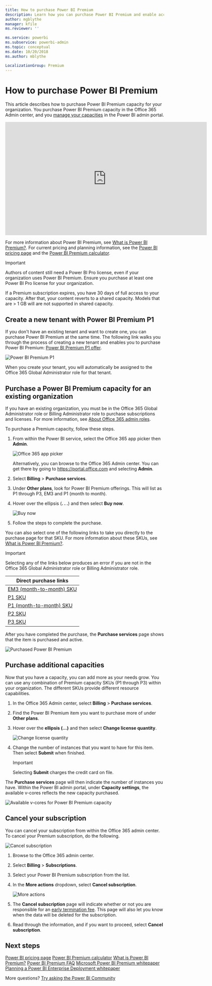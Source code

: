 ```yaml
---
title: How to purchase Power BI Premium
description: Learn how you can purchase Power BI Premium and enable access to content for your entire organization.
author: mgblythe
manager: kfile
ms.reviewer: ''

ms.service: powerbi
ms.subservice: powerbi-admin
ms.topic: conceptual
ms.date: 10/20/2018
ms.author: mblythe

LocalizationGroup: Premium
---
```


# How to purchase Power BI Premium

This article describes how to purchase Power BI Premium capacity for your organization. You purchase Power BI Premium capacity in the Office 365 Admin center, and you [manage your capacities](service-admin-premium-manage.md) in the Power BI admin portal.

<iframe width="640" height="360" src="https://www.youtube.com/embed/NkvYs5Qp4iA?rel=0&amp;showinfo=0" frameborder="0" allowfullscreen></iframe>

For more information about Power BI Premium, see [What is Power BI Premium?](service-premium.md). For current pricing and planning information, see the [Power BI pricing page](https://powerbi.microsoft.com/pricing/) and the [Power BI Premium calculator](https://powerbi.microsoft.com/calculator/).

> [!IMPORTANT]
> Authors of content still need a Power BI Pro license, even if your organization uses Power BI Premium. Ensure you purchase at least one Power BI Pro license for your organization.
>
>If a Premium subscription expires, you have 30 days of full access to your capacity. After that, your content reverts to a shared capacity. Models that are > 1 GB will are not supported in shared capacity.

## Create a new tenant with Power BI Premium P1

If you don't have an existing tenant and want to create one, you can purchase Power BI Premium at the same time. The following link walks you through the process of creating a new tenant and enables you to purchase Power BI Premium: [Power BI Premium P1 offer](https://signup.microsoft.com/Signup?OfferId=b3ec5615-cc11-48de-967d-8d79f7cb0af1).

![Power BI Premium P1](media/service-admin-premium-purchase/premium-purchase-with-tenant.png)

When you create your tenant, you will automatically be assigned to the Office 365 Global Administrator role for that tenant.

## Purchase a Power BI Premium capacity for an existing organization

If you have an existing organization, you must be in the Office 365 Global Administrator role or Billing Administrator role to purchase subscriptions and licenses. For more information, see [About Office 365 admin roles](https://support.office.com/article/About-Office-365-admin-roles-da585eea-f576-4f55-a1e0-87090b6aaa9d).

To purchase a Premium capacity, follow these steps.

1. From within the Power BI service, select the Office 365 app picker then **Admin**.

    ![Office 365 app picker](media/service-admin-premium-purchase/o365-app-picker.png)

    Alternatively, you can browse to the Office 365 Admin center. You can get there by going to https://portal.office.com and selecting **Admin**.

1. Select **Billing** > **Purchase services**.

1. Under **Other plans**, look for Power BI Premium offerings. This will list as P1 through P3, EM3 and P1 (month to month).

1. Hover over the ellipsis (**. . .**) and then select **Buy now**.

    ![Buy now](media/service-admin-premium-purchase/premium-purchase.png)

1. Follow the steps to complete the purchase.

You can also select one of the following links to take you directly to the purchase page for that SKU. For more information about these SKUs, see [What is Power BI Premium?](service-premium.md#premiumskus).

> [!IMPORTANT]
> Selecting any of the links below produces an error if you are not in the Office 365 Global Administrator role or Billing Administrator role.

| Direct purchase links |
| --- |
| [EM3 (month-to-month) SKU](https://portal.office.com/commerce/completeorder.aspx?OfferId=4004702D-749C-4F74-BF47-3048F1833780&adminportal=1) |
| [P1 SKU](https://portal.office.com/commerce/completeorder.aspx?OfferId=b3ec5615-cc11-48de-967d-8d79f7cb0af1&adminportal=1) |
| [P1 (month-to-month) SKU](https://portal.office.com/commerce/completeorder.aspx?OfferId=E4C8EDD3-74A1-4D42-A738-C647972FBE81&adminportal=1) |
| [P2 SKU](https://portal.office.com/commerce/completeorder.aspx?OfferId=062F2AA7-B4BC-4B0E-980F-2072102D8605&adminportal=1) |
| [P3 SKU](https://portal.office.com/commerce/completeorder.aspx?OfferId=40c7d673-375c-42a1-84ca-f993a524fed0&adminportal=1) |

After you have completed the purchase, the **Purchase services** page shows that the item is purchased and active.

![Purchased Power BI Premium](media/service-admin-premium-purchase/premium-purchased.png)

## Purchase additional capacities

Now that you have a capacity, you can add more as your needs grow. You can use any combination of Premium capacity SKUs (P1 through P3) within your organization. The different SKUs provide different resource capabilities.

1. In the Office 365 Admin center, select **Billing** > **Purchase services**.

1. Find the Power BI Premium item you want to purchase more of under **Other plans**.

1. Hover over the **ellipsis (...)** and then select **Change license quantity**.

    ![Change license quantity](media/service-admin-premium-purchase/premium-purchase-more.png)

1. Change the number of instances that you want to have for this item. Then select **Submit** when finished.

   > [!IMPORTANT]
   > Selecting **Submit** charges the credit card on file.

The **Purchase services** page will then indicate the number of instances you have. Within the Power BI admin portal, under **Capacity settings**, the available v-cores reflects the new capacity purchased.

![Available v-cores for Power BI Premium capacity](media/service-admin-premium-purchase/premium-capacities.png)

## Cancel your subscription

You can cancel your subscription from within the Office 365 admin center. To cancel your Premium subscription, do the following.

![Cancel subscription](media/service-admin-premium-purchase/premium-cancel-subscription.png)

1. Browse to the Office 365 admin center.

1. Select **Billing** > **Subscriptions**.

1. Select your Power BI Premium subscription from the list.

1. In the **More actions** dropdown, select **Cancel subscription**.

    ![More actions](media/service-admin-premium-purchase/o365-more-actions.png)

1. The **Cancel subscription** page will indicate whether or not you are responsible for an [early termination fee](https://support.office.com/article/early-termination-fees-6487d4de-401a-466f-8bc3-c0beb5cc40d3). This page will also let you know when the data will be deleted for the subscription.

1. Read through the information, and if you want to proceed, select **Cancel subscription**.

## Next steps

[Power BI pricing page](https://powerbi.microsoft.com/pricing/)
[Power BI Premium calculator](https://powerbi.microsoft.com/calculator/)
[What is Power BI Premium?](service-premium.md)
[Power BI Premium FAQ](service-premium-faq.md)
[Microsoft Power BI Premium whitepaper](https://aka.ms/pbipremiumwhitepaper)
[Planning a Power BI Enterprise Deployment whitepaper](https://aka.ms/pbienterprisedeploy)

More questions? [Try asking the Power BI Community](http://community.powerbi.com/)